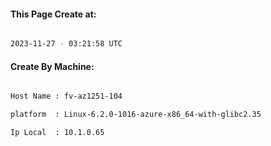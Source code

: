 
   
#### This Page Create at:

```bash

2023-11-27 - 03:21:58 UTC

```

#### Create By Machine:

```bash

Host Name : fv-az1251-104

platform  : Linux-6.2.0-1016-azure-x86_64-with-glibc2.35

Ip Local  : 10.1.0.65

```

